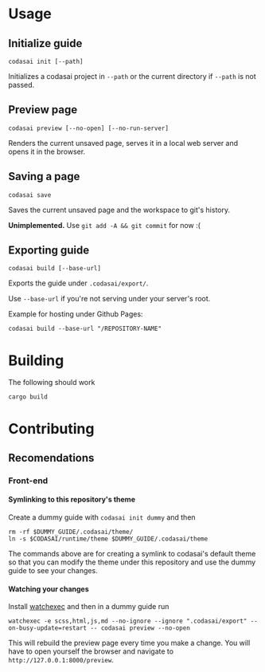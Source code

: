 # Usage

## Initialize guide

```shell
codasai init [--path]
```

Initializes a codasai project in `--path` or the current directory if `--path` is not passed.

## Preview page

```shell
codasai preview [--no-open] [--no-run-server]
```

Renders the current unsaved page, serves it in a local web server and opens it in the browser.

## Saving a page

```shell
codasai save
```

Saves the current unsaved page and the workspace to git's history.

**Unimplemented.** Use `git add -A && git commit` for now :(

## Exporting guide

```shell
codasai build [--base-url]
```

Exports the guide under `.codasai/export/`.

Use `--base-url` if you're not serving under your server's root.

Example for hosting under Github Pages:

```shell
codasai build --base-url "/REPOSITORY-NAME"
```

# Building

The following should work

```shell
cargo build
```

# Contributing

## Recomendations

### Front-end

#### Symlinking to this repository's theme

Create a dummy guide with `codasai init dummy` and then

```shell
rm -rf $DUMMY_GUIDE/.codasai/theme/
ln -s $CODASAI/runtime/theme $DUMMY_GUIDE/.codasai/theme
```

The commands above are for creating a symlink to codasai's default theme so
that you can modify the theme under this repository and use the dummy guide to
see your changes.

#### Watching your changes

Install [watchexec](https://github.com/watchexec/watchexec) and then in a dummy guide run

```shell
watchexec -e scss,html,js,md --no-ignore --ignore ".codasai/export" --on-busy-update=restart -- codasai preview --no-open
```

This will rebuild the preview page every time you make a change. You will have
to open yourself the browser and navigate to `http://127.0.0.1:8000/preview`.
